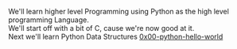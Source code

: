 We'll learn higher level Programming using Python as the high level programming Language.
</br>
We'll start off with a bit of C, cause we're now good at it.
</br>
Next we'll learn Python Data Structures 
[0x00-python-hello-world](https://github.com/KakaInnocent/alx-higher_level_programming/tree/master/0x00-python-hello_world)
